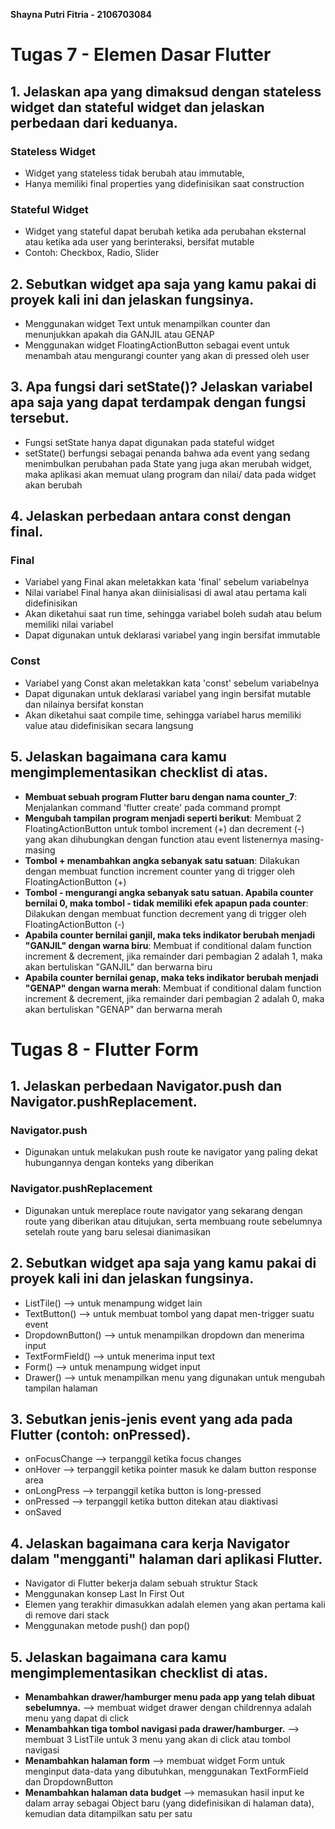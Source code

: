 **Shayna Putri Fitria - 2106703084**

# **Tugas 7 - Elemen Dasar Flutter**

## 1. Jelaskan apa yang dimaksud dengan stateless widget dan stateful widget dan jelaskan perbedaan dari keduanya.

### **Stateless Widget**

- Widget yang stateless tidak berubah atau immutable, 
- Hanya memiliki final properties yang didefinisikan saat construction

### **Stateful Widget**

- Widget yang stateful dapat berubah ketika ada perubahan eksternal atau ketika ada user yang berinteraksi, bersifat mutable
- Contoh: Checkbox, Radio, Slider

## 2. Sebutkan widget apa saja yang kamu pakai di proyek kali ini dan jelaskan fungsinya.

- Menggunakan widget Text untuk menampilkan counter dan menunjukkan apakah dia GANJIL atau GENAP
- Menggunakan widget FloatingActionButton sebagai event untuk menambah atau mengurangi counter yang akan di pressed oleh user

## 3. Apa fungsi dari setState()? Jelaskan variabel apa saja yang dapat terdampak dengan fungsi tersebut.

- Fungsi setState hanya dapat digunakan pada stateful widget
- setState() berfungsi sebagai penanda bahwa ada event yang sedang menimbulkan perubahan pada State yang juga akan merubah widget, maka aplikasi akan memuat ulang program dan nilai/ data pada widget akan berubah
  
## 4. Jelaskan perbedaan antara const dengan final.

### **Final**
- Variabel yang Final akan meletakkan kata 'final' sebelum variabelnya
- Nilai variabel Final hanya akan diinisialisasi di awal atau pertama kali didefinisikan
- Akan diketahui saat run time, sehingga variabel boleh sudah atau belum memiliki nilai variabel
- Dapat digunakan untuk deklarasi variabel yang ingin bersifat immutable

### **Const**
- Variabel yang Const akan meletakkan kata 'const' sebelum variabelnya
- Dapat digunakan untuk deklarasi variabel yang ingin bersifat mutable dan nilainya bersifat konstan
- Akan diketahui saat compile time, sehingga variabel harus memiliki value atau didefinisikan secara langsung

## 5. Jelaskan bagaimana cara kamu mengimplementasikan checklist di atas.
- **Membuat sebuah program Flutter baru dengan nama counter_7**: Menjalankan command 'flutter create' pada command prompt
- **Mengubah tampilan program menjadi seperti berikut**: Membuat 2 FloatingActionButton untuk tombol increment (+) dan decrement (-) yang akan dihubungkan dengan function atau event listenernya masing-masing
- **Tombol + menambahkan angka sebanyak satu satuan**: Dilakukan dengan membuat function increment counter yang di trigger oleh FloatingActionButton (+)
- **Tombol - mengurangi angka sebanyak satu satuan. Apabila counter bernilai 0, maka tombol - tidak memiliki efek apapun pada counter**: Dilakukan dengan membuat function decrement yang di trigger oleh FloatingActionButton (-)
- **Apabila counter bernilai ganjil, maka teks indikator berubah menjadi "GANJIL" dengan warna biru**: Membuat if conditional dalam function increment & decrement, jika remainder dari pembagian 2 adalah 1, maka akan bertuliskan "GANJIL" dan berwarna biru
- **Apabila counter bernilai genap, maka teks indikator berubah menjadi "GENAP" dengan warna merah**: Membuat if conditional dalam function increment & decrement, jika remainder dari pembagian 2 adalah 0, maka akan bertuliskan "GENAP" dan berwarna merah

   

# **Tugas 8 - Flutter Form**

## 1. Jelaskan perbedaan Navigator.push dan Navigator.pushReplacement.

### **Navigator.push** 
- Digunakan untuk melakukan push route ke navigator yang paling dekat hubungannya dengan konteks yang diberikan

### **Navigator.pushReplacement** 
- Digunakan untuk mereplace route navigator yang sekarang dengan route yang diberikan atau ditujukan, serta membuang route sebelumnya setelah route yang baru selesai dianimasikan

## 2. Sebutkan widget apa saja yang kamu pakai di proyek kali ini dan jelaskan fungsinya.

- ListTile() --> untuk menampung widget lain
- TextButton() --> untuk membuat tombol yang dapat men-trigger suatu event
- DropdownButton() --> untuk menampilkan dropdown dan menerima input
- TextFormField() --> untuk menerima input text
- Form() --> untuk menampung widget input
- Drawer() --> untuk menampilkan menu yang digunakan untuk mengubah tampilan halaman

## 3. Sebutkan jenis-jenis event yang ada pada Flutter (contoh: onPressed).

- onFocusChange --> terpanggil ketika focus changes
- onHover --> terpanggil ketika pointer masuk ke dalam button response area
- onLongPress --> terpanggil ketika button is long-pressed
- onPressed --> terpanggil ketika button ditekan atau diaktivasi
- onSaved

## 4. Jelaskan bagaimana cara kerja Navigator dalam "mengganti" halaman dari aplikasi Flutter.

- Navigator di Flutter bekerja dalam sebuah struktur Stack
- Menggunakan konsep Last In First Out
- Elemen yang terakhir dimasukkan adalah elemen yang akan pertama kali di remove dari stack
- Menggunakan metode push() dan pop()

## 5. Jelaskan bagaimana cara kamu mengimplementasikan checklist di atas.

-  **Menambahkan drawer/hamburger menu pada app yang telah dibuat sebelumnya.** --> membuat widget drawer dengan childrennya adalah menu yang dapat di click
- **Menambahkan tiga tombol navigasi pada drawer/hamburger.** --> membuat 3 ListTile untuk 3 menu yang akan di click atau tombol navigasi
- **Menambahkan halaman form** --> membuat widget Form untuk menginput data-data yang dibutuhkan, menggunakan TextFormField dan DropdownButton
- **Menambahkan halaman data budget** --> memasukan hasil input ke dalam array sebagai Object baru (yang didefinisikan di halaman data), kemudian data ditampilkan satu per satu